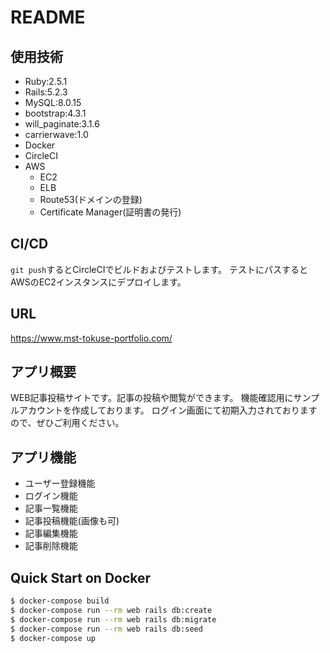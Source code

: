 # README

## 使用技術
- Ruby:2.5.1
- Rails:5.2.3
- MySQL:8.0.15
- bootstrap:4.3.1
- will_paginate:3.1.6
- carrierwave:1.0
- Docker
- CircleCI
- AWS
    - EC2
    - ELB
    - Route53(ドメインの登録)
    - Certificate Manager(証明書の発行)

## CI/CD
`git push`するとCircleCIでビルドおよびテストします。
テストにパスするとAWSのEC2インスタンスにデプロイします。

## URL
https://www.mst-tokuse-portfolio.com/

## アプリ概要
WEB記事投稿サイトです。記事の投稿や閲覧ができます。
機能確認用にサンプルアカウントを作成しております。
ログイン画面にて初期入力されておりますので、ぜひご利用ください。

## アプリ機能
- ユーザー登録機能
- ログイン機能
- 記事一覧機能
- 記事投稿機能(画像も可)
- 記事編集機能
- 記事削除機能

## Quick Start on Docker
```bash
$ docker-compose build
$ docker-compose run --rm web rails db:create
$ docker-compose run --rm web rails db:migrate
$ docker-compose run --rm web rails db:seed
$ docker-compose up
```